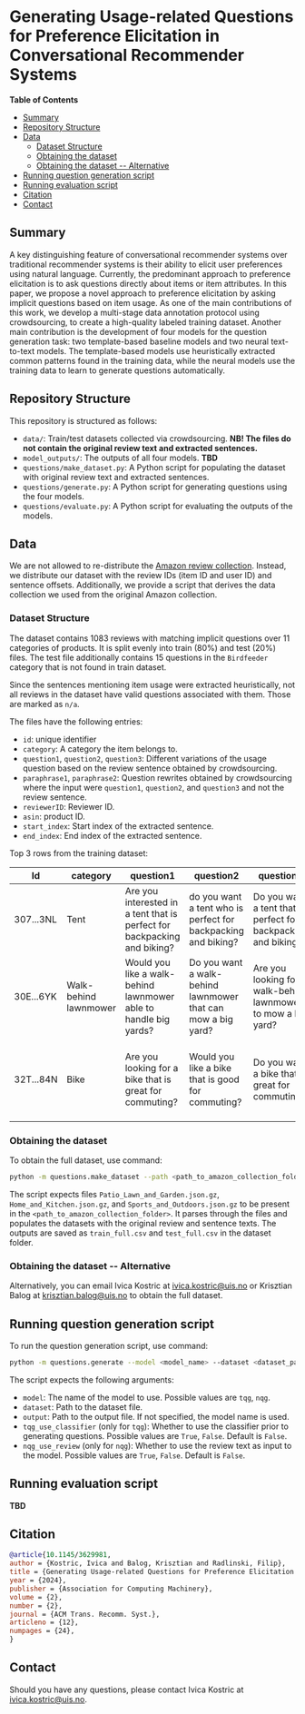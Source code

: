 # Generating Usage-related Questions for Preference Elicitation in Conversational Recommender Systems

<!-- START doctoc generated TOC please keep comment here to allow auto update -->
<!-- DON'T EDIT THIS SECTION, INSTEAD RE-RUN doctoc TO UPDATE -->
**Table of Contents**

- [Summary](#summary)
- [Repository Structure](#repository-structure)
- [Data](#data)
  - [Dataset Structure](#dataset-structure)
  - [Obtaining the dataset](#obtaining-the-dataset)
  - [Obtaining the dataset -- Alternative](#obtaining-the-dataset----alternative)
- [Running question generation script](#running-question-generation-script)
- [Running evaluation script](#running-evaluation-script)
- [Citation](#citation)
- [Contact](#contact)

<!-- END doctoc generated TOC please keep comment here to allow auto update -->

## Summary

A key distinguishing feature of conversational recommender systems over traditional recommender systems is their ability to elicit user preferences using natural language.  Currently, the predominant approach to preference elicitation is to ask questions directly about items or item attributes. In this paper, we propose a novel approach to preference elicitation by asking implicit questions based on item usage.  As one of the main contributions of this work, we develop a multi-stage data annotation protocol using crowdsourcing, to create a high-quality labeled training dataset. Another main contribution is the development of four models for the question generation task: two template-based baseline models and two neural text-to-text models.  The template-based models use heuristically extracted common patterns found in the training data, while the neural models use the training data to learn to generate questions automatically.

## Repository Structure

This repository is structured as follows:

  - `data/`: Train/test datasets collected via crowdsourcing. **NB! The files do not contain the original review text and extracted sentences.**
  - `model_outputs/`: The outputs of all four models. **TBD**
  - `questions/make_dataset.py`: A Python script for populating the dataset with original review text and extracted sentences.
  - `questions/generate.py`: A Python script for generating questions using the four models.
  - `questions/evaluate.py`: A Python script for evaluating the outputs of the models.

## Data

We are not allowed to re-distribute the [Amazon review collection](https://nijianmo.github.io/amazon/index.html). Instead, we distribute our dataset with the review IDs (item ID and user ID) and sentence offsets. Additionally, we provide a script that derives the data collection we used from the original Amazon collection.

### Dataset Structure

The dataset contains 1083 reviews with matching implicit questions over 11 categories of products. It is split evenly into train (80%) and test (20%) files.
The test file additionally contains 15 questions in the `Birdfeeder` category that is not found in train dataset.

Since the sentences mentioning item usage were extracted heuristically, not all reviews in the dataset have valid questions associated with them. Those are marked as `n/a`.

The files have the following entries:

  - `id`: unique identifier
  - `category`: A category the item belongs to.
  - `question1`, `question2`, `question3`: Different variations of the usage question based on the review sentence obtained by crowdsourcing.
  - `paraphrase1`, `paraphrase2`: Question rewrites obtained by crowdsourcing where the input were `question1`, `question2`, and `question3` and not the review sentence.
  - `reviewerID`: Reviewer ID.
  - `asin`: product ID.
  - `start_index`: Start index of the extracted sentence.
  - `end_index`: End index of the extracted sentence.

Top 3 rows from the training dataset:

| Id         | category     | question1 |question2 |question3 |paraphrase1 |paraphrase2 |reviewerID|asin|start_index|end_index|
|--------------|-----------|------------|------------|------------|------------|------------|------------|------------|------------|------------|
| 307...3NL         | Tent     | Are you interested in a tent that is perfect for backpacking and biking? |do you want a tent who is perfect for backpacking and biking? |Do you want a tent that's perfect for backpacking and biking? |Can you use a tent that is great for both biking and hiking? |Do you want a comfortable cycling tent? |A2P8B5PMOIE7W|B00A8E2F88|0|34|
| 30E...6YK         | Walk-behind lawnmower     | Would you like a walk-behind lawnmower able to handle big yards? |Do you want a walk-behind lawnmower that can mow a big yard? |Are you looking for walk-behind lawnmower to mow a big yard? |Need a lawnmower that can mow a big yard? |How does a walk behind lawnmower to mow a big yard sound? |AEEI3GYQ5R0O5|B00Q2MGO32|80|139|
| 32T...84N         | Bike     | Are you looking for a bike that is great for commuting? |Would you like a bike that is good for commuting? |Do you want a bike that is great for commuting? |Are you interested in purchasing a bike that makes it easy for commuting? |Do you want a bike that can be used for commuting? |A2RLVLI4RIXPW8|B004Q3N0GI|0|84|


### Obtaining the dataset

To obtain the full dataset, use command:

```bash
python -m questions.make_dataset --path <path_to_amazon_collection_folder>
```

The script expects files `Patio_Lawn_and_Garden.json.gz`, `Home_and_Kitchen.json.gz`, and `Sports_and_Outdoors.json.gz` to be present in the `<path_to_amazon_collection_folder>`. It parses through the files and populates the datasets with the original review and sentence texts.
The outputs are saved as `train_full.csv` and `test_full.csv` in the dataset folder.

### Obtaining the dataset -- Alternative

Alternatively, you can email Ivica Kostric at <ivica.kostric@uis.no> or Krisztian Balog at <krisztian.balog@uis.no> to obtain the full dataset.


## Running question generation script

To run the question generation script, use command:

```bash
python -m questions.generate --model <model_name> --dataset <dataset_path>
```

The script expects the following arguments:

  - `model`: The name of the model to use. Possible values are `tqg`, `nqg`.
  - `dataset`: Path to the dataset file.
  - `output`: Path to the output file. If not specified, the model name is used.
  - `tqg_use_classifier` (only for `tqg`): Whether to use the classifier prior to generating questions. Possible values are `True`, `False`. Default is `False`.
  - `nqg_use_review` (only for `nqg`): Whether to use the review text as input to the model. Possible values are `True`, `False`. Default is `False`.


## Running evaluation script

**TBD**

## Citation

```bibtex
@article{10.1145/3629981,
author = {Kostric, Ivica and Balog, Krisztian and Radlinski, Filip},
title = {Generating Usage-related Questions for Preference Elicitation in Conversational Recommender Systems},
year = {2024},
publisher = {Association for Computing Machinery},
volume = {2},
number = {2},
journal = {ACM Trans. Recomm. Syst.},
articleno = {12},
numpages = {24},
}
```

## Contact

Should you have any questions, please contact Ivica Kostric at <ivica.kostric@uis.no>.
